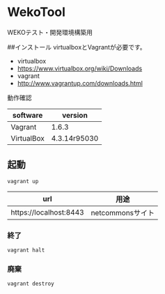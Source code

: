 WekoTool
======

WEKOテスト・開発環境構築用

##インストール
virtualboxとVagrantが必要です。

* virtualbox
 * https://www.virtualbox.org/wiki/Downloads
* vagrant
 * http://www.vagrantup.com/downloads.html

動作確認

| software  | version    |
|-----------|------------|
|Vagrant    |1.6.3       |
|VirtualBox |4.3.14r95030|

## 起動
<code>vagrant up</code>

|url                    |用途
|-----------------------|-----------------------|
|https://localhost:8443 | netcommonsサイト      |


### 終了
 <code>vagrant halt</code>
### 廃棄
 <code>vagrant destroy</code>

